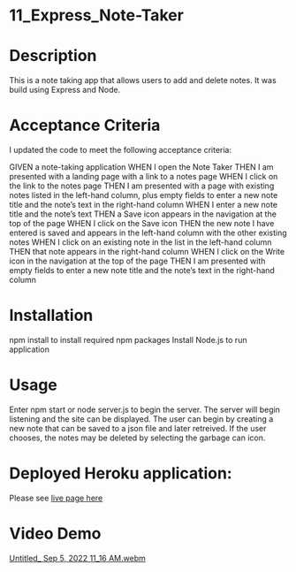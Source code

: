 # 11_Express_Note-Taker

# Description
This is a note taking app that allows users to add and delete notes. It was build using Express and Node. 


# Acceptance Criteria
I updated the  code to meet the following acceptance criteria:

GIVEN a note-taking application
WHEN I open the Note Taker
THEN I am presented with a landing page with a link to a notes page
WHEN I click on the link to the notes page
THEN I am presented with a page with existing notes listed in the left-hand column, plus empty fields to enter a new note title and the note’s text in the right-hand column
WHEN I enter a new note title and the note’s text
THEN a Save icon appears in the navigation at the top of the page
WHEN I click on the Save icon
THEN the new note I have entered is saved and appears in the left-hand column with the other existing notes
WHEN I click on an existing note in the list in the left-hand column
THEN that note appears in the right-hand column
WHEN I click on the Write icon in the navigation at the top of the page
THEN I am presented with empty fields to enter a new note title and the note’s text in the right-hand column

# Installation

npm install to install required npm packages
Install Node.js to run application

# Usage

Enter npm start or node server.js to begin the server.
The server will begin listening and the site can be displayed.
The user can begin by creating a new note that can be saved to a json file and later retreived. 
If the user chooses, the notes may be deleted by selecting the garbage can icon. 

# Deployed Heroku application: 

Please see [live page here](https://express-note-taker-mattg.herokuapp.com/)

# Video Demo
[Untitled_ Sep 5, 2022 11_16 AM.webm](https://user-images.githubusercontent.com/70189946/188499766-85ed44c5-dd49-44dd-ba76-0fbb48d453d4.webm)


